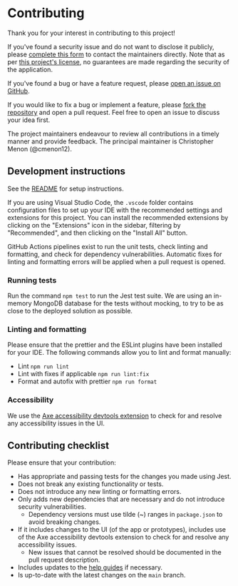 # Contributing

Thank you for your interest in contributing to this project!

If you've found a security issue and do not want to disclose it publicly, please [complete this form](https://forms.office.com/e/bctaftxd8h) to contact the maintainers directly. Note that as per [this project's license](/LICENSE), no guarantees are made regarding the security of the application.

If you've found a bug or have a feature request, please [open an issue on GitHub](https://github.com/Capgemini/gov-prototype-by-prompt/issues/new).

If you would like to fix a bug or implement a feature, please [fork the repository](https://github.com/Capgemini/gov-prototype-by-prompt/fork) and open a pull request. Feel free to open an issue to discuss your idea first.

The project maintainers endeavour to review all contributions in a timely manner and provide feedback. The principal maintainer is Christopher Menon (@cmenon12).

## Development instructions

See the [README](/README.md#setup) for setup instructions.

If you are using Visual Studio Code, the `.vscode` folder contains configuration files to set up your IDE with the recommended settings and extensions for this project. You can install the recommended extensions by clicking on the "Extensions" icon in the sidebar, filtering by "Recommended", and then clicking on the "Install All" button.

GitHub Actions pipelines exist to run the unit tests, check linting and formatting, and check for dependency vulnerabilities. Automatic fixes for linting and formatting errors will be applied when a pull request is opened.

### Running tests

Run the command `npm test` to run the Jest test suite. We are using an in-memory MongoDB database for the tests without mocking, to try to be as close to the deployed solution as possible.

### Linting and formatting

Please ensure that the prettier and the ESLint plugins have been installed for your IDE. The following commands allow you to lint and format manually:

- Lint `npm run lint`
- Lint with fixes if applicable `npm run lint:fix`
- Format and autofix with prettier `npm run format`

### Accessibility

We use the [Axe accessibility devtools extension](https://chromewebstore.google.com/detail/axe-devtools-web-accessib/lhdoppojpmngadmnindnejefpokejbdd) to check for and resolve any accessibility issues in the UI.

## Contributing checklist

Please ensure that your contribution:

- Has appropriate and passing tests for the changes you made using Jest.
- Does not break any existing functionality or tests.
- Does not introduce any new linting or formatting errors.
- Only adds new dependencies that are necessary and do not introduce security vulnerabilities.
  - Dependency versions must use tilde (~) ranges in `package.json` to avoid breaking changes.
- If it includes changes to the UI (of the app or prototypes), includes use of the Axe accessibility devtools extension to check for and resolve any accessibility issues.
  - New issues that cannot be resolved should be documented in the pull request description.
- Includes updates to the [help guides](/docs/help/) if necessary.
- Is up-to-date with the latest changes on the `main` branch.
